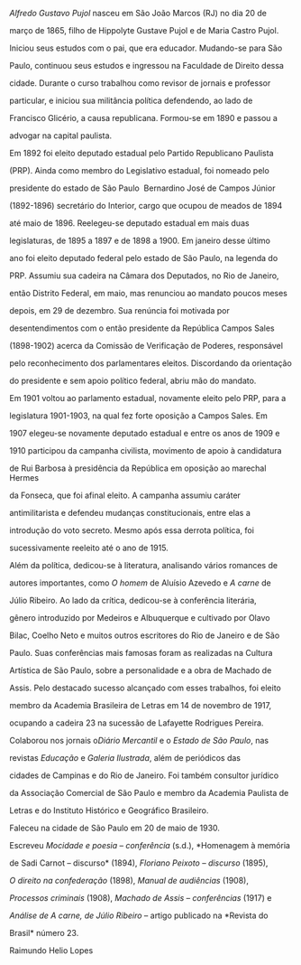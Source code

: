 

*Alfredo Gustavo Pujol* nasceu em São João Marcos (RJ) no dia 20 de

março de 1865, filho de Hippolyte Gustave Pujol e de Maria Castro Pujol.



Iniciou seus estudos com o pai, que era educador. Mudando-se para São

Paulo, continuou seus estudos e ingressou na Faculdade de Direito dessa

cidade. Durante o curso trabalhou como revisor de jornais e professor

particular, e iniciou sua militância política defendendo, ao lado de

Francisco Glicério, a causa republicana. Formou-se em 1890 e passou a

advogar na capital paulista.



Em 1892 foi eleito deputado estadual pelo Partido Republicano Paulista

(PRP). Ainda como membro do Legislativo estadual, foi nomeado pelo

presidente do estado de São Paulo  Bernardino José de Campos Júnior

(1892-1896) secretário do Interior, cargo que ocupou de meados de 1894

até maio de 1896. Reelegeu-se deputado estadual em mais duas

legislaturas, de 1895 a 1897 e de 1898 a 1900. Em janeiro desse último

ano foi eleito deputado federal pelo estado de São Paulo, na legenda do

PRP. Assumiu sua cadeira na Câmara dos Deputados, no Rio de Janeiro,

então Distrito Federal, em maio, mas renunciou ao mandato poucos meses

depois, em 29 de dezembro. Sua renúncia foi motivada por

desentendimentos com o então presidente da República Campos Sales

(1898-1902) acerca da Comissão de Verificação de Poderes, responsável

pelo reconhecimento dos parlamentares eleitos. Discordando da orientação

do presidente e sem apoio político federal, abriu mão do mandato.



Em 1901 voltou ao parlamento estadual, novamente eleito pelo PRP, para a

legislatura 1901-1903, na qual fez forte oposição a Campos Sales. Em

1907 elegeu-se novamente deputado estadual e entre os anos de 1909 e

1910 participou da campanha civilista, movimento de apoio à candidatura

de Rui Barbosa à presidência da República em oposição ao marechal Hermes

da Fonseca, que foi afinal eleito. A campanha assumiu caráter

antimilitarista e defendeu mudanças constitucionais, entre elas a

introdução do voto secreto. Mesmo após essa derrota política, foi

sucessivamente reeleito até o ano de 1915.



Além da política, dedicou-se à literatura, analisando vários romances de

autores importantes, como *O homem* de Aluísio Azevedo e *A carne* de

Júlio Ribeiro. Ao lado da crítica, dedicou-se à conferência literária,

gênero introduzido por Medeiros e Albuquerque e cultivado por Olavo

Bilac, Coelho Neto e muitos outros escritores do Rio de Janeiro e de São

Paulo. Suas conferências mais famosas foram as realizadas na Cultura

Artística de São Paulo, sobre a personalidade e a obra de Machado de

Assis. Pelo destacado sucesso alcançado com esses trabalhos, foi eleito

membro da Academia Brasileira de Letras em 14 de novembro de 1917,

ocupando a cadeira 23 na sucessão de Lafayette Rodrigues Pereira.



Colaborou nos jornais o*Diário Mercantil* e o *Estado de São Paulo*, nas

revistas *Educação* e *Galeria Ilustrada*, além de periódicos das

cidades de Campinas e do Rio de Janeiro. Foi também consultor jurídico

da Associação Comercial de São Paulo e membro da Academia Paulista de

Letras e do Instituto Histórico e Geográfico Brasileiro.



Faleceu na cidade de São Paulo em 20 de maio de 1930.



Escreveu *Mocidade e poesia – conferência* (s.d.), *Homenagem à memória

de Sadi Carnot – discurso* (1894), *Floriano Peixoto – discurso* (1895),

*O direito na* *confederação* (1898), *Manual de audiências* (1908),

*Processos criminais* (1908), *Machado de Assis – conferências* (1917) e

*Análise de A carne, de Júlio Ribeiro* – artigo publicado na *Revista do

Brasil* número 23.



Raimundo Helio Lopes




